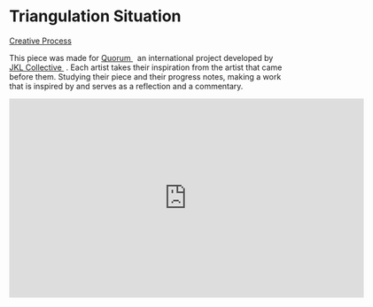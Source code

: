 

# Triangulation Situation

[Creative Process](creativeProcess.md) 



This piece was made for <a href="http://jklcollective.org/quorum/" target="_blank"> Quorum </a>  an international project developed by <a href="http://jklcollective.org/" target="_blank"> JKL Collective </a> . Each artist takes their inspiration from the artist that came before them. Studying their piece and their progress notes, making a work that is inspired by and serves as a reflection and a commentary. 

<iframe width="640" height="360" src="https://www.youtube.com/embed/tY06tUZRk-E" frameborder="0" allow="autoplay; encrypted-media" allowfullscreen></iframe>





